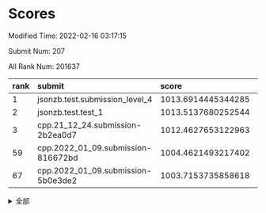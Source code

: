 # Scores

Modified Time: 2022-02-16 03:17:15

Submit Num: 207

All Rank Num: 201637

| rank |               submit               |       score        |       sigma        | pk_num |
| :--- | :--------------------------------- | :----------------- | :----------------- | :----- |
| 1    | jsonzb.test.submission_level_4     | 1013.6914445344285 | 0.8274170581037068 | 3896   |
| 2    | jsonzb.test.test_1                 | 1013.5137680252544 | 0.8197581512660703 | 3892   |
| 3    | cpp.21_12_24.submission-2b2ea0d7   | 1012.4627653122963 | 0.785634891827454  | 3897   |
| 59   | cpp.2022_01_09.submission-816672bd | 1004.4621493217402 | 0.7168815773937837 | 3900   |
| 67   | cpp.2022_01_09.submission-5b0e3de2 | 1003.7153735858618 | 0.7150572010321476 | 3900   |


<details>
<summary>全部</summary>

| rank |                 submit                 |       score        |       sigma        | pk_num |
| :--- | :------------------------------------- | :----------------- | :----------------- | :----- |
| 1    | jsonzb.test.submission_level_4         | 1013.6914445344285 | 0.8274170581037068 | 3896   |
| 2    | jsonzb.test.test_1                     | 1013.5137680252544 | 0.8197581512660703 | 3892   |
| 3    | cpp.21_12_24.submission-2b2ea0d7       | 1012.4627653122963 | 0.785634891827454  | 3897   |
| 4    | gobigger.level_3.submission_level_3_1  | 1011.6575076881489 | 0.7668243212455509 | 3894   |
| 5    | gobigger.level_3.submission_level_3_5  | 1011.5361660221708 | 0.7868529791890463 | 3898   |
| 6    | gobigger.level_3.submission_level_3_30 | 1011.440695385583  | 0.7956745472479207 | 3895   |
| 7    | gobigger.level_3.submission_level_3_23 | 1011.2729854455785 | 0.772629217461616  | 3895   |
| 8    | gobigger.level_3.submission_level_3_45 | 1011.1155745911893 | 0.7826541399440143 | 3898   |
| 9    | gobigger.level_3.submission_level_3_10 | 1011.0909047369045 | 0.7754312283592493 | 3898   |
| 10   | gobigger.level_3.submission_level_3_16 | 1011.0525185504243 | 0.7624277094385172 | 3896   |
| 11   | gobigger.level_3.submission_level_3_41 | 1010.8932503115797 | 0.7631932720245124 | 3891   |
| 12   | gobigger.level_3.submission_level_3_2  | 1010.8260637532604 | 0.7763355719126096 | 3900   |
| 13   | gobigger.level_3.submission_level_3_35 | 1010.7859795752328 | 0.7571446553771028 | 3896   |
| 14   | gobigger.level_3.submission_level_3_48 | 1010.7788903491017 | 0.773080938946563  | 3894   |
| 15   | gobigger.level_3.submission_level_3_17 | 1010.7605702995654 | 0.7755740215086896 | 3898   |
| 16   | gobigger.level_3.submission_level_3_20 | 1010.7268507764662 | 0.7869356805814165 | 3896   |
| 17   | gobigger.level_3.submission_level_3_26 | 1010.718273575044  | 0.7680373633114908 | 3894   |
| 18   | gobigger.level_3.submission_level_3_24 | 1010.7179986458657 | 0.7573326376984909 | 3893   |
| 19   | gobigger.level_3.submission_level_3_4  | 1010.6629040186192 | 0.762291111177926  | 3896   |
| 20   | gobigger.level_3.submission_level_3_31 | 1010.6320725852369 | 0.7558426294832539 | 3898   |
| 21   | gobigger.level_3.submission_level_3_3  | 1010.5515088206871 | 0.7599169698382436 | 3893   |
| 22   | gobigger.level_3.submission_level_3_7  | 1010.5439872678611 | 0.7637538344102974 | 3897   |
| 23   | gobigger.level_3.submission_level_3_38 | 1010.523851343666  | 0.7668738826794225 | 3897   |
| 24   | gobigger.level_3.submission_level_3_42 | 1010.4699398929193 | 0.7399410073648202 | 3897   |
| 25   | gobigger.level_3.submission_level_3_18 | 1010.3910365294929 | 0.7441904287820673 | 3899   |
| 26   | gobigger.level_3.submission_level_3_39 | 1010.3522376101861 | 0.7403606088774402 | 3897   |
| 27   | gobigger.level_3.submission_level_3_9  | 1010.247204039726  | 0.7864372710140711 | 3893   |
| 28   | gobigger.level_3.submission_level_3_29 | 1010.1687835615413 | 0.7652100394111266 | 3894   |
| 29   | gobigger.level_3.submission_level_3_8  | 1009.9908058752075 | 0.7666008317122834 | 3900   |
| 30   | gobigger.level_3.submission_level_3_49 | 1009.9567601038692 | 0.7438047348354138 | 3898   |
| 31   | gobigger.level_3.submission_level_3_6  | 1009.9299221464555 | 0.757656754208688  | 3900   |
| 32   | gobigger.level_3.submission_level_3_14 | 1009.9262288812403 | 0.755896388445658  | 3901   |
| 33   | gobigger.level_3.submission_level_3_36 | 1009.8483575686278 | 0.7569163150302601 | 3897   |
| 34   | gobigger.level_3.submission_level_3_13 | 1009.8106907200931 | 0.7691812167870435 | 3899   |
| 35   | gobigger.level_3.submission_level_3_21 | 1009.7848716404923 | 0.7829244189904729 | 3898   |
| 36   | gobigger.level_3.submission_level_3_44 | 1009.7829448842509 | 0.7581079079429517 | 3895   |
| 37   | gobigger.level_3.submission_level_3_37 | 1009.7067575707706 | 0.7292707098112508 | 3900   |
| 38   | gobigger.level_3.submission_level_3_0  | 1009.6549355172558 | 0.7950444636990398 | 3891   |
| 39   | gobigger.level_3.submission_level_3_34 | 1009.5557238050375 | 0.7747786315135328 | 3896   |
| 40   | gobigger.level_3.submission_level_3_19 | 1009.2174984951795 | 0.7516022029067495 | 3898   |
| 41   | gobigger.level_3.submission_level_3_47 | 1009.0684702177747 | 0.7320669882354288 | 3897   |
| 42   | gobigger.level_3.submission_level_3_15 | 1009.0331620624327 | 0.7382222394036457 | 3899   |
| 43   | gobigger.level_3.submission_level_3_40 | 1009.0074607912745 | 0.7476059750939561 | 3895   |
| 44   | gobigger.level_3.submission_level_3_32 | 1008.9726565594661 | 0.7803085581992403 | 3899   |
| 45   | gobigger.level_3.submission_level_3_28 | 1008.8745855989683 | 0.7556271336718358 | 3899   |
| 46   | gobigger.level_3.submission_level_3_46 | 1008.7932056114531 | 0.736229921690606  | 3901   |
| 47   | gobigger.level_3.submission_level_3_22 | 1008.7341212168856 | 0.747854053603011  | 3895   |
| 48   | gobigger.level_3.submission_level_3_25 | 1008.70206424577   | 0.7511861972590876 | 3894   |
| 49   | gobigger.level_3.submission_level_3_12 | 1008.6843661234954 | 0.7620245446773729 | 3898   |
| 50   | gobigger.level_3.submission_level_3_43 | 1008.6218400020024 | 0.7258565575519292 | 3897   |
| 51   | gobigger.level_3.submission_level_3_11 | 1008.6039646113574 | 0.7488658104810672 | 3894   |
| 52   | gobigger.level_3.submission_level_3_27 | 1008.5223795235896 | 0.7563363531360054 | 3898   |
| 53   | gobigger.level_3.submission_level_3_33 | 1007.6019315889296 | 0.7315472090395012 | 3895   |
| 54   | gobigger.level_1.submission_level_1_26 | 1005.2599961721576 | 0.7159394239002774 | 3900   |
| 55   | gobigger.level_1.submission_level_1_1  | 1005.07207243143   | 0.71229396995397   | 3893   |
| 56   | gobigger.level_1.submission_level_1_30 | 1004.7835841127795 | 0.7133802523733687 | 3896   |
| 57   | gobigger.level_1.submission_level_1_35 | 1004.7031261569053 | 0.7147227211966842 | 3892   |
| 58   | gobigger.level_1.submission_level_1_24 | 1004.653674558991  | 0.7221777586592696 | 3897   |
| 59   | cpp.2022_01_09.submission-816672bd     | 1004.4621493217402 | 0.7168815773937837 | 3900   |
| 60   | gobigger.level_1.submission_level_1_40 | 1004.318352603977  | 0.7258627508388704 | 3899   |
| 61   | gobigger.level_1.submission_level_1_4  | 1004.2239650719939 | 0.7229796098635187 | 3902   |
| 62   | gobigger.level_1.submission_level_1_49 | 1003.9885039938339 | 0.7126624092852984 | 3895   |
| 63   | gobigger.level_1.submission_level_1_13 | 1003.9418139347878 | 0.7281537907465052 | 3894   |
| 64   | gobigger.level_1.submission_level_1_12 | 1003.8625142563835 | 0.720259845032458  | 3895   |
| 65   | gobigger.level_1.submission_level_1_22 | 1003.8434904156308 | 0.7198749987154833 | 3896   |
| 66   | gobigger.level_1.submission_level_1_37 | 1003.8019443554639 | 0.7193144820149054 | 3893   |
| 67   | cpp.2022_01_09.submission-5b0e3de2     | 1003.7153735858618 | 0.7150572010321476 | 3900   |
| 68   | gobigger.level_1.submission_level_1_44 | 1003.6980889428969 | 0.7238667394547139 | 3897   |
| 69   | gobigger.level_1.submission_level_1_2  | 1003.6931196567679 | 0.7248210259010569 | 3899   |
| 70   | gobigger.level_1.submission_level_1_33 | 1003.668517696769  | 0.721068515451969  | 3895   |
| 71   | gobigger.level_1.submission_level_1_43 | 1003.6059799576857 | 0.7167248920245116 | 3897   |
| 72   | gobigger.level_1.submission_level_1_34 | 1003.6014900845232 | 0.7143703035406624 | 3891   |
| 73   | gobigger.level_1.submission_level_1_45 | 1003.5900792632233 | 0.7045912353582692 | 3897   |
| 74   | gobigger.level_1.submission_level_1_46 | 1003.5860583330236 | 0.7174202221437461 | 3900   |
| 75   | gobigger.level_1.submission_level_1_36 | 1003.5822004573927 | 0.724467928703824  | 3891   |
| 76   | gobigger.level_1.submission_level_1_47 | 1003.5407196530174 | 0.7232640705201581 | 3898   |
| 77   | gobigger.level_1.submission_level_1_17 | 1003.4439253694472 | 0.7041109114576989 | 3897   |
| 78   | gobigger.level_1.submission_level_1_20 | 1003.4407615194638 | 0.7111227898906826 | 3894   |
| 79   | gobigger.level_1.submission_level_1_10 | 1003.414357100125  | 0.7254197847511276 | 3897   |
| 80   | gobigger.level_1.submission_level_1_6  | 1003.2611302568897 | 0.7162086795075362 | 3898   |
| 81   | gobigger.level_1.submission_level_1_21 | 1003.2415043864962 | 0.7164055202878254 | 3892   |
| 82   | gobigger.level_1.submission_level_1_23 | 1003.165734939253  | 0.7127761232337109 | 3899   |
| 83   | gobigger.level_1.submission_level_1_11 | 1002.9771990087621 | 0.7200944558693004 | 3895   |
| 84   | gobigger.level_1.submission_level_1_0  | 1002.9628168600011 | 0.7113049918309892 | 3893   |
| 85   | gobigger.level_1.submission_level_1_18 | 1002.9443706180955 | 0.7155228106623727 | 3895   |
| 86   | gobigger.level_1.submission_level_1_9  | 1002.9418841909726 | 0.7140543744019149 | 3894   |
| 87   | gobigger.level_1.submission_level_1_31 | 1002.888243004123  | 0.712977702951972  | 3900   |
| 88   | gobigger.level_1.submission_level_1_41 | 1002.8776369517574 | 0.7195132750227824 | 3894   |
| 89   | gobigger.level_1.submission_level_1_5  | 1002.7874485092641 | 0.7162449691861351 | 3896   |
| 90   | gobigger.level_1.submission_level_1_48 | 1002.7869305142797 | 0.7201918983784934 | 3895   |
| 91   | gobigger.level_1.submission_level_1_16 | 1002.7206021132499 | 0.7341473979068023 | 3896   |
| 92   | gobigger.level_1.submission_level_1_8  | 1002.6549942495024 | 0.7132118590364913 | 3896   |
| 93   | gobigger.level_1.submission_level_1_28 | 1002.6023843387804 | 0.7188430001083708 | 3900   |
| 94   | gobigger.level_1.submission_level_1_15 | 1002.5136310732144 | 0.7122157874315016 | 3895   |
| 95   | gobigger.level_1.submission_level_1_19 | 1002.4919640643365 | 0.7203396825511427 | 3894   |
| 96   | gobigger.level_1.submission_level_1_27 | 1002.4844263525259 | 0.7191439392102595 | 3898   |
| 97   | gobigger.level_1.submission_level_1_3  | 1002.469998150638  | 0.7034017922916301 | 3900   |
| 98   | gobigger.level_1.submission_level_1_7  | 1002.4141875045051 | 0.7077128363852516 | 3895   |
| 99   | gobigger.level_1.submission_level_1_14 | 1002.33116683714   | 0.7014558854270061 | 3899   |
| 100  | gobigger.level_1.submission_level_1_29 | 1002.3279554562657 | 0.7217477642350901 | 3898   |
| 101  | gobigger.level_1.submission_level_1_32 | 1002.2170720576663 | 0.716728861448366  | 3896   |
| 102  | gobigger.level_1.submission_level_1_25 | 1002.1654482777619 | 0.7027394516874201 | 3896   |
| 103  | gobigger.level_1.submission_level_1_39 | 1002.1559170747702 | 0.7143372212094318 | 3899   |
| 104  | gobigger.level_1.submission_level_1_38 | 1001.8902859505215 | 0.707136442277604  | 3895   |
| 105  | gobigger.level_1.submission_level_1_42 | 1001.7113133942471 | 0.720504029755532  | 3896   |
| 106  | gobigger.random.submission_random_25   | 997.2408980998338  | 0.6997330502164789 | 3897   |
| 107  | gobigger.random.submission_random_33   | 996.958246377788   | 0.7121869288667662 | 3894   |
| 108  | gobigger.random.submission_random_37   | 996.8857150416716  | 0.7192710129581673 | 3898   |
| 109  | gobigger.random.submission_random_44   | 996.8503083700616  | 0.7017591467091153 | 3897   |
| 110  | gobigger.random.submission_random_48   | 996.7549453372725  | 0.7061447152971926 | 3899   |
| 111  | gobigger.random.submission_random_29   | 996.7061900669137  | 0.70489275464957   | 3897   |
| 112  | gobigger.random.submission_random_39   | 996.6459056983671  | 0.7134000954314748 | 3894   |
| 113  | gobigger.random.submission_random_28   | 996.636298416529   | 0.7129196291747414 | 3897   |
| 114  | gobigger.random.submission_random_43   | 996.6185125952171  | 0.7148037930916038 | 3895   |
| 115  | gobigger.random.submission_random_14   | 996.5668309553336  | 0.7084735870328772 | 3901   |
| 116  | gobigger.random.submission_random_47   | 996.5279314272763  | 0.7149043884344258 | 3891   |
| 117  | gobigger.random.submission_random_17   | 996.5107513053096  | 0.7066706911679352 | 3898   |
| 118  | gobigger.random.submission_random_21   | 996.4639213593642  | 0.7146873402140634 | 3893   |
| 119  | gobigger.random.submission_random_7    | 996.4516801334142  | 0.7213636547031567 | 3901   |
| 120  | gobigger.random.submission_random_2    | 996.3598862173129  | 0.7193535234120626 | 3896   |
| 121  | gobigger.random.submission_random_8    | 996.3510517623079  | 0.7102739695773468 | 3893   |
| 122  | gobigger.random.submission_random_38   | 996.2868935340153  | 0.6983534262753226 | 3900   |
| 123  | gobigger.random.submission_random_41   | 996.1937475744968  | 0.7173963886881923 | 3899   |
| 124  | gobigger.random.submission_random_0    | 996.171638842713   | 0.713138866358586  | 3890   |
| 125  | gobigger.random.submission_random_16   | 996.0787494629914  | 0.7032892656569876 | 3897   |
| 126  | gobigger.random.submission_random_42   | 996.0701434832225  | 0.7118229564103026 | 3894   |
| 127  | gobigger.random.submission_random_11   | 996.0511275336289  | 0.7151710089118837 | 3896   |
| 128  | gobigger.random.submission_random_23   | 996.0357300855256  | 0.7122455453648577 | 3892   |
| 129  | gobigger.random.submission_random_49   | 995.9673104984058  | 0.713012691978785  | 3893   |
| 130  | gobigger.random.submission_random_10   | 995.9037773276649  | 0.7039977899415373 | 3899   |
| 131  | gobigger.random.submission_random_5    | 995.8895530689485  | 0.7040026538297393 | 3892   |
| 132  | gobigger.random.submission_random_3    | 995.8832712925155  | 0.725523441084453  | 3900   |
| 133  | gobigger.random.submission_random_32   | 995.8805019202284  | 0.7018952661416297 | 3897   |
| 134  | gobigger.random.submission_random_4    | 995.8714122588988  | 0.7143735282611113 | 3896   |
| 135  | gobigger.random.submission_random_15   | 995.7724931018876  | 0.7103561619580087 | 3898   |
| 136  | gobigger.random.submission_random_34   | 995.7584890906127  | 0.7366593377209384 | 3900   |
| 137  | gobigger.random.submission_random_30   | 995.7387062433016  | 0.7134520661807618 | 3896   |
| 138  | gobigger.random.submission_random_26   | 995.6657665201358  | 0.7323385233608976 | 3899   |
| 139  | gobigger.random.submission_random_24   | 995.5862659827457  | 0.7119824083415861 | 3900   |
| 140  | gobigger.random.submission_random_46   | 995.5245680750337  | 0.7260397282241776 | 3897   |
| 141  | gobigger.random.submission_random_36   | 995.510522374629   | 0.7193088132201514 | 3889   |
| 142  | gobigger.random.submission_random_40   | 995.487424616158   | 0.7066660599406641 | 3896   |
| 143  | gobigger.random.submission_random_12   | 995.4335606700402  | 0.7175950971587798 | 3896   |
| 144  | gobigger.random.submission_random_13   | 995.4253775667527  | 0.7091391318485604 | 3899   |
| 145  | gobigger.random.submission_random_19   | 995.411744042844   | 0.7041067760463128 | 3898   |
| 146  | gobigger.random.submission_random_6    | 995.3791883988536  | 0.7023002286682886 | 3898   |
| 147  | gobigger.random.submission_random_1    | 995.3727703183396  | 0.731126441502682  | 3895   |
| 148  | gobigger.random.submission_random_18   | 995.349166010039   | 0.7217351402681732 | 3895   |
| 149  | gobigger.random.submission_random_45   | 995.3024842403973  | 0.7124815196574743 | 3897   |
| 150  | gobigger.random.submission_random_9    | 995.2504296885228  | 0.7033423605004324 | 3897   |
| 151  | gobigger.random.submission_random_20   | 995.0630273486445  | 0.7029337135296236 | 3893   |
| 152  | gobigger.random.submission_random_35   | 995.0615220385897  | 0.71302474532002   | 3892   |
| 153  | gobigger.random.submission_random_27   | 994.9723911974689  | 0.7006032305676354 | 3898   |
| 154  | gobigger.random.submission_random_31   | 994.6942747166488  | 0.6979152677051131 | 3893   |
| 155  | gobigger.random.submission_random_22   | 994.6206415968361  | 0.7285041552190479 | 3898   |
| 156  | gobigger.level_2.submission_level_2_27 | 994.243702228063   | 0.7307008711756218 | 3895   |
| 157  | gobigger.level_2.submission_level_2_39 | 994.1606863180228  | 0.7207712370487305 | 3894   |
| 158  | gobigger.level_2.submission_level_2_26 | 993.8139074116774  | 0.7318085219720438 | 3898   |
| 159  | gobigger.level_2.submission_level_2_23 | 993.7330748852173  | 0.7257822970554096 | 3898   |
| 160  | gobigger.level_2.submission_level_2_2  | 993.5223337620246  | 0.7452020685967515 | 3895   |
| 161  | gobigger.level_2.submission_level_2_31 | 993.1723254798432  | 0.7163379814784029 | 3896   |
| 162  | gobigger.level_2.submission_level_2_4  | 993.1419305508692  | 0.7305635726806009 | 3893   |
| 163  | gobigger.level_2.submission_level_2_29 | 993.1399700507011  | 0.7420836669779354 | 3897   |
| 164  | gobigger.level_2.submission_level_2_21 | 993.1111577742824  | 0.7454679602843263 | 3895   |
| 165  | gobigger.level_2.submission_level_2_9  | 993.1068803800243  | 0.7235497620096233 | 3897   |
| 166  | gobigger.level_2.submission_level_2_1  | 993.0644002021035  | 0.7307187306516677 | 3895   |
| 167  | gobigger.level_2.submission_level_2_16 | 993.0419147558443  | 0.7272757958051085 | 3899   |
| 168  | gobigger.level_2.submission_level_2_30 | 992.9325948178591  | 0.7317426892132383 | 3894   |
| 169  | gobigger.level_2.submission_level_2_6  | 992.8874183550845  | 0.7427755582221502 | 3896   |
| 170  | gobigger.level_2.submission_level_2_37 | 992.8788770484903  | 0.7371187629355483 | 3896   |
| 171  | gobigger.level_2.submission_level_2_34 | 992.8719177208275  | 0.7288929655431168 | 3899   |
| 172  | gobigger.level_2.submission_level_2_45 | 992.8295431771732  | 0.7298120322692103 | 3894   |
| 173  | gobigger.level_2.submission_level_2_36 | 992.6954846199025  | 0.7499990582067503 | 3899   |
| 174  | gobigger.level_2.submission_level_2_22 | 992.6288068953415  | 0.7428977232076371 | 3897   |
| 175  | gobigger.level_2.submission_level_2_10 | 992.5484431429941  | 0.7534413587008332 | 3893   |
| 176  | gobigger.level_2.submission_level_2_24 | 992.2549003447712  | 0.7398966617257418 | 3894   |
| 177  | gobigger.level_2.submission_level_2_33 | 992.2187820822185  | 0.7375785290779396 | 3897   |
| 178  | gobigger.level_2.submission_level_2_18 | 992.1125796017747  | 0.7227934084998074 | 3893   |
| 179  | gobigger.level_2.submission_level_2_8  | 992.0403536805865  | 0.733691694118053  | 3896   |
| 180  | gobigger.level_2.submission_level_2_44 | 992.0038220320506  | 0.7563452495171055 | 3901   |
| 181  | gobigger.level_2.submission_level_2_49 | 991.9829791618055  | 0.7378217156376052 | 3897   |
| 182  | gobigger.level_2.submission_level_2_5  | 991.8956267345549  | 0.7427949712080479 | 3901   |
| 183  | gobigger.level_2.submission_level_2_41 | 991.7216301337146  | 0.7680373977887436 | 3898   |
| 184  | gobigger.level_2.submission_level_2_7  | 991.7136139532507  | 0.7425368714828505 | 3896   |
| 185  | gobigger.level_2.submission_level_2_15 | 991.6134627485743  | 0.7388940843776725 | 3895   |
| 186  | gobigger.level_2.submission_level_2_43 | 991.5419223353796  | 0.7575592430795528 | 3898   |
| 187  | gobigger.level_2.submission_level_2_46 | 991.5366958452023  | 0.7711673173353261 | 3900   |
| 188  | gobigger.level_2.submission_level_2_40 | 991.4756804926789  | 0.7322308871115228 | 3895   |
| 189  | gobigger.level_2.submission_level_2_11 | 991.446538953152   | 0.7588413468807931 | 3899   |
| 190  | gobigger.level_2.submission_level_2_19 | 991.4370063783055  | 0.7445601101041245 | 3902   |
| 191  | gobigger.level_2.submission_level_2_32 | 991.3864653026285  | 0.7750180043553972 | 3894   |
| 192  | gobigger.level_2.submission_level_2_35 | 991.2656279165187  | 0.7577022850554931 | 3903   |
| 193  | gobigger.level_2.submission_level_2_42 | 991.2240879241873  | 0.775005953729405  | 3901   |
| 194  | gobigger.level_2.submission_level_2_38 | 991.1822323985843  | 0.7491293742631707 | 3899   |
| 195  | gobigger.level_2.submission_level_2_28 | 991.0510324627304  | 0.7487595690224824 | 3895   |
| 196  | gobigger.level_2.submission_level_2_17 | 990.9677308900305  | 0.763408403418922  | 3899   |
| 197  | gobigger.level_2.submission_level_2_47 | 990.8164060022409  | 0.756028492753589  | 3891   |
| 198  | gobigger.level_2.submission_level_2_25 | 990.739437198391   | 0.7487389131227844 | 3893   |
| 199  | gobigger.level_2.submission_level_2_13 | 990.697889034524   | 0.7591333035101855 | 3896   |
| 200  | gobigger.level_2.submission_level_2_12 | 990.6358468333268  | 0.740339494927165  | 3896   |
| 201  | gobigger.level_2.submission_level_2_48 | 990.6098433781008  | 0.771703658875399  | 3900   |
| 202  | gobigger.level_2.submission_level_2_20 | 990.5263436044141  | 0.7469721958416015 | 3893   |
| 203  | gobigger.level_2.submission_level_2_0  | 990.5096130703257  | 0.7675378656714954 | 3892   |
| 204  | gobigger.level_2.submission_level_2_3  | 990.171586291968   | 0.7619675558099338 | 3899   |
| 205  | gobigger.level_2.submission_level_2_14 | 989.6038542518427  | 0.7468413582414937 | 3898   |
| 206  | gobigger.none.submission_none_1        | 978.8750499705661  | 1.2512472062947466 | 3893   |
| 207  | gobigger.none.submission_none_0        | 976.1644340304524  | 1.4627605049441554 | 3892   |

</details>